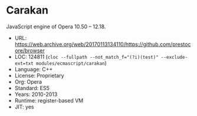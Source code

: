 # Carakan

JavaScript engine of Opera 10.50 – 12.18.

* URL:        https://web.archive.org/web/20170113134110/https://github.com/prestocore/browser
* LOC:        124811 (`cloc --fullpath --not_match_f="(?i)(test)" --exclude-ext=txt modules/ecmascript/carakan`)
* Language:   C++
* License:    Proprietary
* Org:        Opera
* Standard:   ES5
* Years:      2010-2013
* Runtime:    register-based VM
* JIT:        yes
